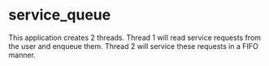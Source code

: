 # service_queue
This application creates 2 threads. Thread 1 will read service requests from the user and enqueue them. Thread 2 will service these requests in a FIFO manner.
